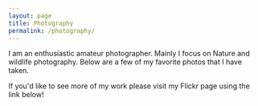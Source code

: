 ```yaml
---
layout: page
title: Photography
permalink: /photography/
---
```

I am an enthusiastic amateur photographer. Mainly I focus on Nature and wildlife photography.
Below are a few of my favorite photos that I have taken. 

If you'd like to see more of my work please visit my Flickr page using the link below!


